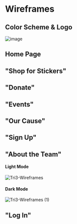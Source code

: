 # Wireframes

## Color Scheme & Logo
![image](https://user-images.githubusercontent.com/55467785/157729346-ac7e705a-6f0e-4860-8ba2-06a79ddec9e6.png)

## Home Page

## "Shop for Stickers"

## "Donate"

## "Events"

## "Our Cause"

## "Sign Up"


## "About the Team"
#### Light Mode
![Tri3-Wireframes](https://user-images.githubusercontent.com/70492417/159053286-8cc0aa71-10da-4c25-b249-632db0428cc6.png)

#### Dark Mode
![Tri3-Wireframes (1)](https://user-images.githubusercontent.com/70492417/159053341-2cc5c31e-423e-40b3-aeb9-6b91dca2c7d0.png)

## "Log In"
